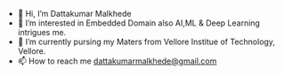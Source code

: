 - 👋 Hi, I’m Dattakumar Malkhede 
- 👀 I’m interested in Embedded Domain also AI,ML & Deep Learning intrigues me.
- 🌱 I’m currently pursing my Maters from Vellore Institue of Technology, Vellore.
- 📫 How to reach me dattakumarmalkhede@gmail.com

<!---
dattakumar06/dattakumar06 is a ✨ special ✨ repository because its `README.md` (this file) appears on your GitHub profile.
You can click the Preview link to take a look at your changes.
--->
